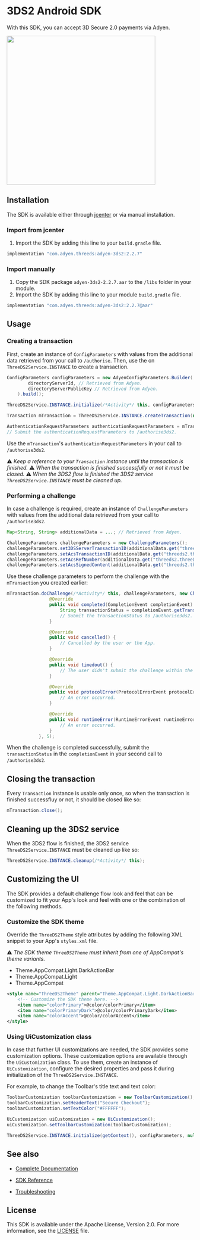 # 3DS2 Android SDK

With this SDK, you can accept 3D Secure 2.0 payments via Adyen.

<img src="https://user-images.githubusercontent.com/37903534/51109822-c66df780-17f6-11e9-9cd7-0bf74f485682.gif" width="400" />

## Installation

The SDK is available either through [jcenter][dl] or via manual installation.

### Import from jcenter

1. Import the SDK by adding this line to your `build.gradle` file.
```groovy
implementation "com.adyen.threeds:adyen-3ds2:2.2.7"
```

### Import manually

1. Copy the SDK package `adyen-3ds2-2.2.7.aar` to the `/libs` folder in your module.
2. Import the SDK by adding this line to your module `build.gradle` file.
```groovy
implementation "com.adyen.threeds:adyen-3ds2:2.2.7@aar"
```

## Usage

### Creating a transaction

First, create an instance of `ConfigParameters` with values from the additional data retrieved from your call to `/authorise`.
Then, use the on `ThreeDS2Service.INSTANCE` to create a transaction.

```java
ConfigParameters configParameters = new AdyenConfigParameters.Builder(
        directoryServerId, // Retrieved from Adyen.
        directoryServerPublicKey // Retrieved from Adyen.
    ).build();

ThreeDS2Service.INSTANCE.initialize(/*Activity*/ this, configParameters, null, null);

Transaction mTransaction = ThreeDS2Service.INSTANCE.createTransaction(null, "<MESSAGE_PROTOCOL_VERSION>"); // If protocol is null, defaults to latest "2.2.0"

AuthenticationRequestParameters authenticationRequestParameters = mTransaction.getAuthenticationRequestParameters();
// Submit the authenticationRequestParameters to /authorise3ds2.
```

Use the `mTransaction`'s `authenticationRequestParameters` in your call to `/authorise3ds2`.

:warning: _Keep a reference to your `Transaction` instance until the transaction is finished._
:warning: _When the transaction is finished successfully or not it must be closed._
:warning: _When the 3DS2 flow is finished the 3DS2 service `ThreeDS2Service.INSTANCE` must be cleaned up._

### Performing a challenge

In case a challenge is required, create an instance of `ChallengeParameters` with values from the additional data retrieved from your call to `/authorise3ds2`.

```java
Map<String, String> additionalData = ...; // Retrieved from Adyen.

ChallengeParameters challengeParameters = new ChallengeParameters();
challengeParameters.set3DSServerTransactionID(additionalData.get("threeds2.threeDS2ResponseData.threeDSServerTransID"));
challengeParameters.setAcsTransactionID(additionalData.get("threeds2.threeDS2ResponseData.acsTransID"));
challengeParameters.setAcsRefNumber(additionalData.get("threeds2.threeDS2ResponseData.acsReferenceNumber"));
challengeParameters.setAcsSignedContent(additionalData.get("threeds2.threeDS2ResponseData.acsSignedContent"));
```

Use these challenge parameters to perform the challenge with the `mTransaction` you created earlier:
```java
mTransaction.doChallenge(/*Activity*/ this, challengeParameters, new ChallengeStatusReceiver() {
                @Override
                public void completed(CompletionEvent completionEvent) {
                    String transactionStatus = completionEvent.getTransactionStatus();
                    // Submit the transactionStatus to /authorise3ds2.
                }

                @Override
                public void cancelled() {
                    // Cancelled by the user or the App.
                }

                @Override
                public void timedout() {
                    // The user didn't submit the challenge within the given time, 5 minutes in this case.
                }

                @Override
                public void protocolError(ProtocolErrorEvent protocolErrorEvent) {
                    // An error occurred.
                }

                @Override
                public void runtimeError(RuntimeErrorEvent runtimeErrorEvent) {
                    // An error occurred.
                }
            }, 5);
```

When the challenge is completed successfully, submit the `transactionStatus` in the `completionEvent` in your second call to `/authorise3ds2`.

## Closing the transaction

Every `Transaction` instance is usable only once, so when the transaction is finished successfluy or not, it should be closed like so:

```java
mTransaction.close();
```

## Cleaning up the 3DS2 service

When the 3DS2 flow is finished, the 3DS2 service `ThreeDS2Service.INSTANCE` must be cleaned up like so:

```java
ThreeDS2Service.INSTANCE.cleanup(/*Activity*/ this);
```

## Customizing the UI

The SDK provides a default challenge flow look and feel that can be customized to fit your App's look and feel
with one or the combination of the following methods.

### Customize the SDK theme

Override the `ThreeDS2Theme` style attributes by adding the following XML snippet to your App's `styles.xml` file.

:warning: _The SDK theme `ThreeDS2Theme` must inherit from one of AppCompat's theme variants._
* Theme.AppCompat.Light.DarkActionBar
* Theme.AppCompat.Light
* Theme.AppCompat

```xml
<style name="ThreeDS2Theme" parent="Theme.AppCompat.Light.DarkActionBar">
    <!-- Customize the SDK theme here. -->
    <item name="colorPrimary">@color/colorPrimary</item>
    <item name="colorPrimaryDark">@color/colorPrimaryDark</item>
    <item name="colorAccent">@color/colorAccent</item>
</style>
```

### Using UiCustomization class

In case that further UI customizations are needed, the SDK provides some customization options.
These customization options are available through the `UiCustomization` class.
To use them, create an instance of `UiCustomization`, configure the desired properties and pass it during initialization of the `ThreeDS2Service.INSTANCE`.

For example, to change the Toolbar's title text and text color:
```java
ToolbarCustomization toolbarCustomization = new ToolbarCustomization();
toolbarCustomization.setHeaderText("Secure Checkout");
toolbarCustomization.setTextColor("#FFFFFF");

UiCustomization uiCustomization = new UiCustomization();
uiCustomization.setToolbarCustomization(toolbarCustomization);

ThreeDS2Service.INSTANCE.initialize(getContext(), configParameters, null, uiCustomization);
```

## See also

 * [Complete Documentation][docs]

 * [SDK Reference][javadoc]

 * [Troubleshooting][troubleshooting]
 
## License
 
This SDK is available under the Apache License, Version 2.0.
For more information, see the [LICENSE][license] file.

[dl]: http://jcenter.bintray.com/com/adyen/threeds/adyen-3ds2/
[docs]: https://docs.adyen.com/developers/risk-management/3d-secure-2/android-sdk-integration
[javadoc]: https://adyen.github.io/adyen-3ds2-android/
[troubleshooting]: https://github.com/Adyen/adyen-3ds2-android/blob/master/TROUBLESHOOTING.md
[license]: https://github.com/Adyen/adyen-3ds2-android/blob/master/LICENSE
